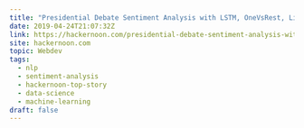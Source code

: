 ```yaml
---
title: "Presidential Debate Sentiment Analysis with LSTM, OneVsRest, LinearSVC: NLP Step-By-Step Guide"
date: 2019-04-24T21:07:32Z
link: https://hackernoon.com/presidential-debate-sentiment-analysis-with-lstm-onevsrest-linearsvc-nlp-step-by-step-guide-b9683e2c8ed9?source=rss----3a8144eabfe3---4
site: hackernoon.com
topic: Webdev
tags:
  - nlp
  - sentiment-analysis
  - hackernoon-top-story
  - data-science
  - machine-learning
draft: false
---
```

